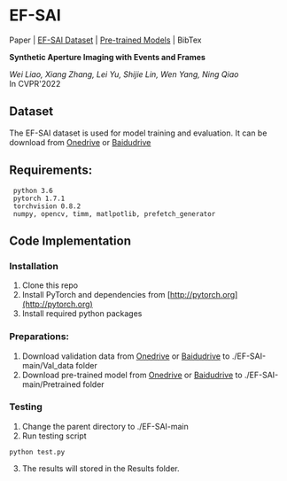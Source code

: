 # EF-SAI

Paper | [EF-SAI Dataset](https://github.com/smjsc/EF-SAI#Dataset) | [Pre-trained Models](https://1drv.ms/u/s!AhglJgt1Cr16pXzr5N4RlkvYgzDe?e=Ar21Gw) | BibTex

**Synthetic Aperture Imaging with Events and Frames**<br>

_Wei Liao, Xiang Zhang, Lei Yu, Shijie Lin, Wen Yang, Ning Qiao_<br>
In CVPR'2022

## Dataset
The EF-SAI dataset is used for model training and evaluation. It can be download from [Onedrive](https://1drv.ms/u/s!AhglJgt1Cr16pXLLwDzp7rnbGMdS?e=hI6okp) or [Baidudrive](https://pan.baidu.com/s/1VKbt0hoh44Ax7QX4sblBKQ?pwd=3tgv)
## Requirements:
     python 3.6
     pytorch 1.7.1
     torchvision 0.8.2
     numpy, opencv, timm, matlpotlib, prefetch_generator
## Code Implementation
### Installation
1. Clone this repo
2. Install PyTorch and dependencies from [http://pytorch.org](http://pytorch.org)
3. Install required python packages
### Preparations:
1. Download validation data from [Onedrive](https://1drv.ms/u/s!AhglJgt1Cr16pXpFl2DBfDe98pkh?e=AMonte) or [Baidudrive](https://pan.baidu.com/s/1gYwNzRvluOn24uzFi7t_lw?pwd=otg4) to ./EF-SAI-main/Val_data folder
2. Download pre-trained model from [Onedrive](https://1drv.ms/u/s!AhglJgt1Cr16pXzr5N4RlkvYgzDe?e=Ar21Gw) or [Baidudrive](https://pan.baidu.com/s/1RxePmKg5hJ75ifi3o1o6yw?pwd=e4e8) to ./EF-SAI-main/Pretrained folder
### Testing
1. Change the parent directory to ./EF-SAI-main
2. Run testing script
```
python test.py 
```
3. The results will stored in the Results folder.
